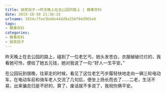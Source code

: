 ```yaml
---
title: 搞笑段子->昨天晚上在去公园的路上 | 糗事百科
date: 2019-10-30 21:36:33
urlname: 1934c7fee3bd4e44dd9a256f94d965e0
tags: 
- 糗事百科
categories:
- 糗事百科
- 搞笑段子
---
```

昨天晚上在去公园的路上，碰到了一位老乞丐，她头发苍白，衣服破破烂烂的，我看她可怜，便给了她五元钱，她对我说了一句:“好人一生平安。”

在公园玩到很晚，往家走的时候，看见了这位老乞丐步履轻快地走向一辆三轮电动车，在电动车前和骑车老人交流了几句后，便坐上扬长而去了……二老，生活不易，出来骗总归是不好的，算了，废话就不多说了，我祝你俩平安。


